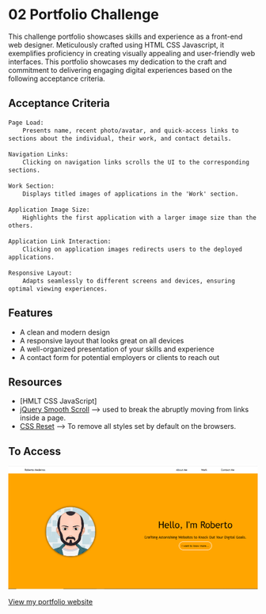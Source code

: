 # 02 Portfolio Challenge

This challenge portfolio showcases skills and experience as a front-end web designer. Meticulously crafted using HTML CSS Javascript, it exemplifies proficiency in creating visually appealing and user-friendly web interfaces. This portfolio showcases my dedication to the craft and commitment to delivering engaging digital experiences based on the following acceptance criteria.

## Acceptance Criteria

    Page Load:
        Presents name, recent photo/avatar, and quick-access links to sections about the individual, their work, and contact details.

    Navigation Links:
        Clicking on navigation links scrolls the UI to the corresponding sections.

    Work Section:
        Displays titled images of applications in the 'Work' section.

    Application Image Size:
        Highlights the first application with a larger image size than the others.

    Application Link Interaction:
        Clicking on application images redirects users to the deployed applications.

    Responsive Layout:
        Adapts seamlessly to different screens and devices, ensuring optimal viewing experiences.

## Features

- A clean and modern design
- A responsive layout that looks great on all devices
- A well-organized presentation of your skills and experience
- A contact form for potential employers or clients to reach out

## Resources

- [HMLT CSS JavaScript]
- [jQuery Smooth Scroll](https://www.w3schools.com/howto/howto_css_smooth_scroll.asp) --> used to break the abruptly moving from links inside a page.
- [CSS Reset](https://github.com/elad2412/the-new-css-reset) --> To remove all styles set by default on the browsers.

## To Access

![Roberto Portfolio](./images/portfolio-img.PNG)

[View my portfolio website](https://rober-web.github.io/portfolio-challenge-week2/)
